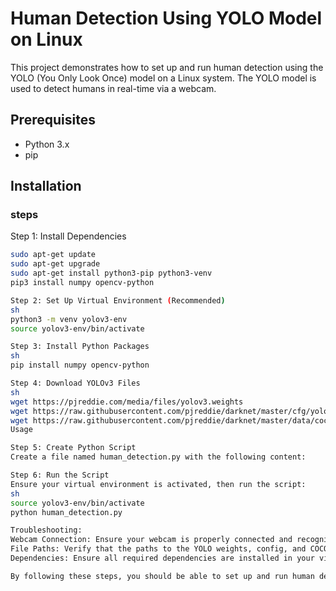# Human Detection Using YOLO Model on Linux

This project demonstrates how to set up and run human detection using the YOLO (You Only Look Once) model on a Linux system. The YOLO model is used to detect humans in real-time via a webcam.

## Prerequisites

- Python 3.x
- pip

## Installation
### steps
Step 1: Install Dependencies

```sh
sudo apt-get update
sudo apt-get upgrade
sudo apt-get install python3-pip python3-venv
pip3 install numpy opencv-python

Step 2: Set Up Virtual Environment (Recommended)
sh
python3 -m venv yolov3-env
source yolov3-env/bin/activate

Step 3: Install Python Packages
sh
pip install numpy opencv-python

Step 4: Download YOLOv3 Files
sh
wget https://pjreddie.com/media/files/yolov3.weights
wget https://raw.githubusercontent.com/pjreddie/darknet/master/cfg/yolov3.cfg
wget https://raw.githubusercontent.com/pjreddie/darknet/master/data/coco.names
Usage

Step 5: Create Python Script
Create a file named human_detection.py with the following content:

Step 6: Run the Script
Ensure your virtual environment is activated, then run the script:
sh
source yolov3-env/bin/activate
python human_detection.py

Troubleshooting:
Webcam Connection: Ensure your webcam is properly connected and recognized by the system.
File Paths: Verify that the paths to the YOLO weights, config, and COCO names files are correct in the script.
Dependencies: Ensure all required dependencies are installed in your virtual environment.

By following these steps, you should be able to set up and run human detection using the YOLO model on a Linux system successfully.

